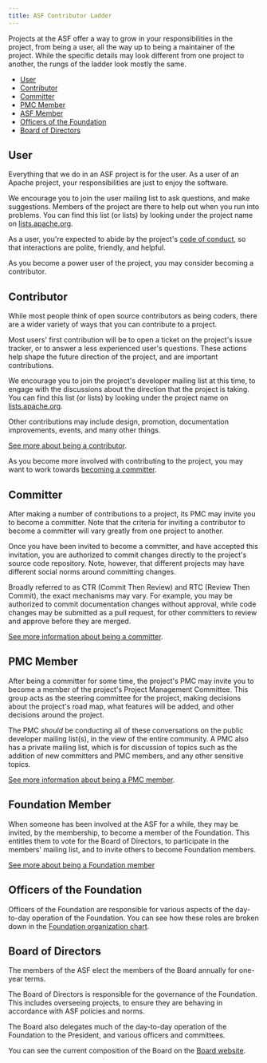 ```yaml
---
title: ASF Contributor Ladder
---
```


Projects at the ASF offer a way to grow in your responsibilities in the
project, from being a user, all the way up to being a maintainer of the
project. While the specific details may look different from one project
to another, the rungs of the ladder look mostly the same.

* [User](#user)
* [Contributor](#contributor)
* [Committer](#committer)
* [PMC Member](#pmc-member)
* [ASF Member](#asf-member)
* [Officers of the Foundation](#officers-of-the-foundation)
* [Board of Directors](#board-of-directors)

## User

Everything that we do in an ASF project is for the user. As a user of an
Apache project, your responsibilities are just to enjoy the software.

We encourage you to join the user mailing list to ask questions, and
make suggestions. Members of the project are there to help out when you
run into problems. You can find this list (or lists) by looking under the
project name on [lists.apache.org](https://lists.apache.org).

As a user, you're expected to abide by the project's [code of
conduct](https://www.apache.org/foundation/policies/conduct), so that
interactions are polite, friendly, and helpful.

As you become a power user of the project, you may consider becoming a
contributor.

## Contributor

While most people think of open source contributors as being coders,
there are a wider variety of ways that you can contribute to a project.

Most users' first contribution will be to open a ticket on the project's
issue tracker, or to answer a less experienced user's questions. These
actions help shape the future direction of the project, and are
important contributions.

We encourage you to join the project's developer mailing list at this
time, to engage with the discussions about the direction that the project
is taking. You can find this list (or lists) by looking under the
project name on [lists.apache.org](https://lists.apache.org).

Other contributions may include design, promotion, documentation
improvements, events, and many other things.

[See more about being a contributor](/contributors/).

As you become more involved with contributing to the project, you may
want to work towards [becoming a
committer](/contributors/becomingacommitter.html).

## Committer

After making a number of contributions to a project, its PMC may invite you
to become a committer. Note that the criteria for inviting a contributor
to become a committer will vary greatly from one project to another.

Once you have been invited to become a committer, and have accepted this
invitation, you are authorized to commit changes directly to the
project's source code repository. Note, however, that different projects
may have different social norms around committing changes.

Broadly referred to as CTR (Commit Then Review) and RTC (Review Then
Commit), the exact mechanisms may vary. For example, you may be
authorized to commit documentation changes without approval, while code
changes may be submitted as a pull request, for other committers to
review and approve before they are merged.

[See more information about being a committer](/committers/).

## PMC Member

After being a committer for some time, the project's PMC may invite you to become a member
of the project's Project Management Committee. This group acts as the
steering committee for the project, making decisions about the project's
road map, what features will be added, and other decisions around the
project.

The PMC *should* be conducting all of these conversations on the public
developer mailing list(s), in the view of the entire community. A PMC
also has a private mailing list, which is for discussion of topics such
as the addition of new committers and PMC members, and any other
sensitive topics.

[See more information about being a PMC member](/pmc/).

## Foundation Member

When someone has been involved at the ASF for a while, they may be
invited, by the membership, to become a member of the Foundation. This entitles them to vote
for the Board of Directors, to participate in the members' mailing list,
and to invite others to become Foundation members.

[See more about being a Foundation 
member](https://apache.org/foundation/governance/members.html)

## Officers of the Foundation

Officers of the Foundation are responsible for various aspects of the
day-to-day operation of the Foundation. You can see how these roles are
broken down in the [Foundation organization
chart](https://whimsy.apache.org/foundation/orgchart/board).

## Board of Directors

The members of the ASF elect the members of the Board annually for 
one-year terms.

The Board of Directors is responsible for the governance of the
Foundation. This includes overseeing projects, to ensure they are
behaving in accordance with ASF policies and norms.

The Board also delegates much of the day-to-day operation of the
Foundation to the President, and various officers and committees.

You can see the current composition of the Board on the [Board
website](https://apache.org/foundation/board/).

